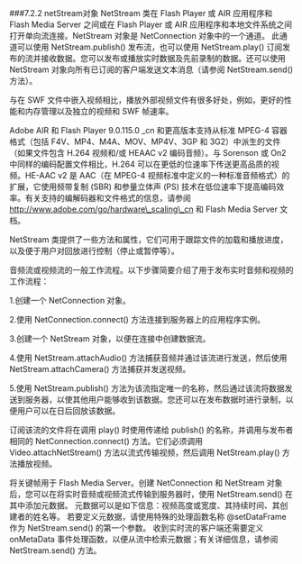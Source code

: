 ###7.2.2 netStream对象
NetStream 类在 Flash Player 或 AIR 应用程序和 Flash Media Server 之间或在 Flash Player 或 AIR 应用程序和本地文件系统之间打开单向流连接。NetStream 对象是 NetConnection 对象中的一个通道。 此通道可以使用 NetStream.publish\(\) 发布流，也可以使用 NetStream.play\(\) 订阅发布的流并接收数据。您可以发布或播放实时数据及先前录制的数据。还可以使用 NetStream 对象向所有已订阅的客户端发送文本消息（请参阅 NetStream.send\(\) 方法）。

与在 SWF 文件中嵌入视频相比，播放外部视频文件有很多好处，例如，更好的性能和内存管理以及独立的视频和 SWF 帧速率。

Adobe AIR 和 Flash Player 9.0.115.0 \_cn 和更高版本支持从标准 MPEG-4 容器格式（包括 F4V、MP4、M4A、MOV、MP4V、3GP 和 3G2）中派生的文件（如果文件包含 H.264 视频和/或 HEAAC v2 编码音频）。与 Sorenson 或 On2 中同样的编码配置文件相比，H.264 可以在更低的位速率下传送更高品质的视频。HE-AAC v2 是 AAC（在 MPEG-4 视频标准中定义的一种标准音频格式）的扩展，它使用频带复制 \(SBR\) 和参量立体声 \(PS\) 技术在低位速率下提高编码效率。有关支持的编解码器和文件格式的信息，请参阅 http://www.adobe.com/go/hardware\_scaling\_cn 和 Flash Media Server 文档。

NetStream 类提供了一些方法和属性，它们可用于跟踪文件的加载和播放进度，以及便于用户对回放进行控制（停止或暂停等）。

音频流或视频流的一般工作流程。以下步骤简要介绍了用于发布实时音频和视频的工作流程：

1.创建一个 NetConnection 对象。

2.使用 NetConnection.connect\(\) 方法连接到服务器上的应用程序实例。

3.创建一个 NetStream 对象，以便在连接中创建数据流。

4.使用 NetStream.attachAudio\(\) 方法捕获音频并通过该流进行发送，然后使用 NetStream.attachCamera\(\) 方法捕获并发送视频。

5.使用 NetStream.publish\(\) 方法为该流指定唯一的名称，然后通过该流将数据发送到服务器，以使其他用户能够收到该数据。您还可以在发布数据时进行录制，以便用户可以在日后回放该数据。

订阅该流的文件将在调用 play\(\) 时使用传递给 publish\(\) 的名称，并调用与发布者相同的 NetConnection.connect\(\) 方法。它们必须调用 Video.attachNetStream\(\) 方法以流式传输视频，然后调用 NetStream.play\(\) 方法播放视频。

将关键帧用于 Flash Media Server。创建 NetConnection 和 NetStream 对象后，您可以在将实时音频或视频流式传输到服务器时，使用 NetStream.send\(\) 在其中添加元数据。 元数据可以是如下信息：视频高度或宽度、其持续时间、其创建者的姓名等。 若要定义元数据，请使用特殊的处理函数名称 @setDataFrame 作为 NetStream.send\(\) 的第一个参数。 收到实时流的客户端还需要定义 onMetaData 事件处理函数，以便从流中检索元数据；有关详细信息，请参阅 NetStream.send\(\) 方法。

